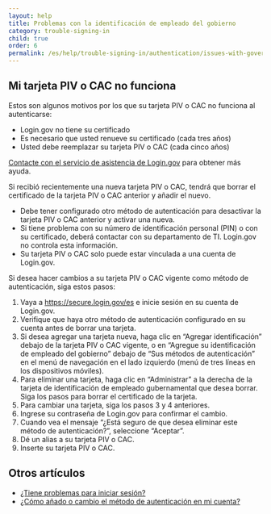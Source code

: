 ```yaml
---
layout: help
title: Problemas con la identificación de empleado del gobierno
category: trouble-signing-in
child: true
order: 6
permalink: /es/help/trouble-signing-in/authentication/issues-with-government-employee-id-piv-cac/
---
```


## Mi tarjeta PIV o CAC no funciona

Estos son algunos motivos por los que su tarjeta PIV o CAC no funciona al autenticarse:

* Login.gov no tiene su certificado
* Es necesario que usted renueve su certificado (cada tres años)
* Usted debe reemplazar su tarjeta PIV o CAC (cada cinco años)

[Contacte con el servicio de asistencia de Login.gov](/es/contact/) para obtener más ayuda.

Si recibió recientemente una nueva tarjeta PIV o CAC, tendrá que borrar el certificado de la tarjeta PIV o CAC anterior y añadir el nuevo.
* Debe tener configurado otro método de autenticación para desactivar la tarjeta PIV o CAC anterior y activar una nueva.
* Si tiene problema con su número de identificación personal (PIN) o con su certificado, deberá contactar con su departamento de TI. Login.gov no controla esta información.
* Su tarjeta PIV o CAC solo puede estar vinculada a una cuenta de Login.gov.

Si desea hacer cambios a su tarjeta PIV o CAC vigente como método de autenticación, siga estos pasos:

1. Vaya a <https://secure.login.gov/es> e inicie sesión en su cuenta de Login.gov.
1. Verifique que haya otro método de autenticación configurado en su cuenta antes de borrar una tarjeta.
1. Si desea agregar una tarjeta nueva, haga clic en “Agregar identificación” debajo de la tarjeta PIV o CAC vigente, o en “Agregue su identificación de empleado del gobierno” debajo de “Sus métodos de autenticación” en el menú de navegación en el lado izquierdo (menú de tres líneas en los dispositivos móviles).
1. Para eliminar una tarjeta, haga clic en “Administrar” a la derecha de la tarjeta de identificación de empleado gubernamental que desea borrar. Siga los pasos para borrar el certificado de la tarjeta.
1. Para cambiar una tarjeta, siga los pasos 3 y 4 anteriores.
1. Ingrese su contraseña de Login.gov para confirmar el cambio.
1. Cuando vea el mensaje “¿Está seguro de que desea eliminar este método de autenticación?”, seleccione “Aceptar”.
1. Dé un alias a su tarjeta PIV o CAC.
1. Inserte su tarjeta PIV o CAC.

## Otros artículos

* [¿Tiene problemas para iniciar sesión?](/es/help/trouble-signing-in/overview/)
* [¿Cómo añado o cambio el método de autenticación en mi cuenta?](/es/help/manage-your-account/add-or-change-your-authentication-method/)
